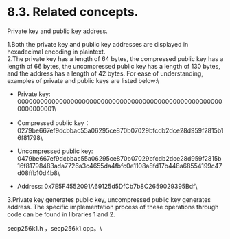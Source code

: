 # 8.3. Related concepts.

Private key and public key address.

1.Both the private key and public key addresses are displayed in hexadecimal encoding in plaintext.\
2.The private key has a length of 64 bytes, the compressed public key has a length of 66 bytes, the uncompressed public key has a length of 130 bytes, and the address has a length of 42 bytes. For ease of understanding, examples of private and public keys are listed below:\


* Private key: 0000000000000000000000000000000000000000000000000000000000000001\

* Compressed public key：0279be667ef9dcbbac55a06295ce870b07029bfcdb2dce28d959f2815b16f81798\

* Uncompressed public key: 0479be667ef9dcbbac55a06295ce870b07029bfcdb2dce28d959f2815b16f81798483ada7726a3c4655da4fbfc0e1108a8fd17b448a68554199c47d08ffb10d4b8\

* Address:  0x7E5F4552091A69125d5DfCb7b8C2659029395Bdf\


3.Private key generates public key, uncompressed public key generates address. The specific implementation process of these operations through code can be found in libraries 1 and 2.

secp256k1.h ，secp256k1.cpp。\




